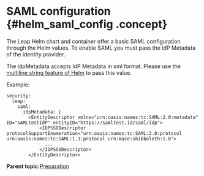 # SAML configuration {#helm_saml_config .concept}

The Leap Helm chart and container offer a basic SAML configuration through the Helm values. To enable SAML you must pass the IdP Metadata of the identity provider.

The idpMetadata accepts IdP Metadata in xml format. Please use the [multiline string feature of Helm](https://helm.sh/docs/chart_template_guide/yaml_techniques/#strings-in-yaml) to pass this value.

Example:

``` {#codeblock_q15_y3m_gxb}
security:
  leap:
    saml:
      idpMetadata: |
        <EntityDescriptor xmlns="urn:oasis:names:tc:SAML:2.0:metadata" ID="SAMLtestIdP" entityID="https://samltest.id/saml/idp">
            <IDPSSODescriptor protocolSupportEnumeration="urn:oasis:names:tc:SAML:2.0:protocol urn:oasis:names:tc:SAML:1.1:protocol urn:mace:shibboleth:1.0">
              ...
            </IDPSSODescriptor>
        </EntityDescriptor>
```

**Parent topic:**[Preparation](helm_preparation.md)

